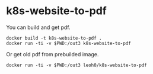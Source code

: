 # k8s-website-to-pdf

You can build and get pdf.

```
docker build -t k8s-website-to-pdf .
docker run -ti -v $PWD:/out3 k8s-website-to-pdf
```

Or get old pdf from prebuilded image.

```
docker run -ti -v $PWD:/out3 leoh0/k8s-website-to-pdf
```
